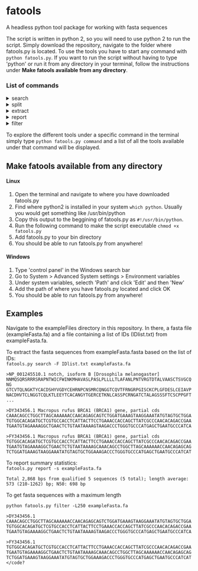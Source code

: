 # fatools
A headless python tool package for working with fasta sequences

The script is written in python 2, so you will need to use python 2 to run the script.
Simply download the repository, navigate to the folder where fatools.py is located. To use the tools you have to start any command with 
`python fatools.py`. If you want to run the script without having to type 'python' or run it from any directory in your terminal, follow the instructions under **Make fatools available from any directory**.

### List of commands
<details>
  <summary> search </summary>
  
  **-s  string:** search for entries containing "string" in the sequence </br>
  
  **-d  string:** search for entries containing "string" in the defline: Default is for exact match, use "/string" for flexibility </br>     
  
  **-F  file:** search for sequences for a list of IDs in the file.
      Can use -D to specify delimiter, default is space or '|' or end of line. </br>
      use -i to specify the field number, default is 1. </br>
      
  **-1**  find single match for -d and -s </br>
  
  **-v**  use with -s, -d or -f to negate the search
  
  ---
</details>

<details>
  <summary> split </summary> 
  
 **-G N** split the sequences as non-gap framments, N is the number of consecutive Ns, default 1
 Use -G with -t to  print gap positions only, default 0 </br>
 
**-n N** divide into chunks containing N# of sequences </br>

**-N N** divide sequences into N chunks </br>

**-M N** divide sequences into chunks ~N MB (million bp) in size </br>

**-o file:** output file\n

---
</details>

<details>
  <summary> extract </summary>
  
**-I N** extract sequence from N bp to the end (1-based), works with a single fasta entry. </br>

**-E N** extract sequence up to to N bp (1-based), works with a single fasta entry
   use '-I N -E M' to extract sequence from 'N to N+M' bp (inclusive) </br>
   
 **-F N** extract the first N fasta entries </br>
 
 **-B N** extract from the Nth entry to the last entry
     use '-B N -F M' to extract sequences from N to N+M (inclusive) </br> 
     
 ---
</details>

<details>
  <summary> report </summary>
  
  **-f** print fasta as in the original </br>
  
  **-F** print fasta with sequence in one line </br>
  
  **-n** print sequence without define </br>
  
  **-d** print short defline before the first space </br>
  
  **-D** print the original defline </br>
  
  **-c** count the number of fasta entries </br>
  
  **-l** print short defline\tlength </br>
  
  **-L** print original defline\tlength </br>
  
  **-s** report sequence summary statistics including N50 </br>
  
  **-S** report sequence summary statistics plus detailed gap info </br>
  
  **-v** take revevrse compliment </br>
  
  **-t** turn all non-ACGT letters to N </br>
  
  **-m** remove all non-ACGT letters
  
  ---
</details>

<details>
  <summary> filter </summary>
  
 **-g N** ignore sequences with N or more Ns (print to STDERR) </br>
 
**-r 1/2 1:** remove redundant entry based on ID, 2: keep redudant entries by adding 
 a a number to the identical IDs) </br>
 
**-R 1/N** identify and remove identical entries (redudant entries in STDERR and NR entries on STDOUT) 
 by sequences based on 1: complete sequence; N: only the first and last N bases </br>
 
**-l N** sequence minimal length </br>

**-L N** sequence maximal length </br>

---
</details>

To explore the different tools under a specific command in the terminal simply type
`python fatools.py command` and a list of all the tools available under that command will be displayed.

Make fatools available from any directory
------
#### Linux
1. Open the terminal and navigate to where you have downloaded fatools.py
2. Find where python2 is installed in your system `which python`. Usually you would get something like /usr/bin/python
3. Copy this output to the beggining of fatools.py as `#!/usr/bin/python`.
4. Run the following command to make the script executable `chmod +x fatools.py`
5. Add fatools.py to your bin directory
6. You should be able to run fatools.py from anywhere!

#### Windows
1. Type 'control panel' in the Windows search bar
2. Go to System > Advanced System settings > Environment variables
3. Under system variables, selecth 'Path' and click 'Edit' and then 'New'
4. Add the path of where you have fatools.py located and click OK
5. You should be able to run fatools.py from anywhere!


Examples
------
Navigate to the exampleFiles directory in this repository. In there, a fasta file (exampleFasta.fa) and a file containing a list of IDs (IDlist.txt) from exampleFasta.fa.

To extract the fasta sequences from exampleFasta.fasta based on the list of IDs:</br>
`fatools.py search -F IDlist.txt exampleFasta.fa` </br>

<code>>NP_001245510.1 notch, isoform B [Drosophila melanogaster]
NNMQSQRSRRRSRAPNTWICFWINKMHAVASLPASLPLLLLTLAFANLPNTVRGTDTALVAASCTSVGCQNG
GTCVTQLNGKTYCACDSHYVGDYCEHRNPCNSMRCQNGGTCQVTFRNGRPGISCKCPLGFDESLCEIAVP
NACDHVTCLNGGTCQLKTLEEYTCACANGYTGERCETKNLCASSPCRNGATCTALAGSSSFTCSCPPGFT... </code>

<code>>DY343456.1 Macropus rufus BRCA1 (BRCA1) gene, partial cds
CAAACAGCCTGGCTTAGCAAAAAACCAACAGAGCAGTCTGGATGAAAGTAAGGAAATATGTAGTGCTGGA
TGTGGCACAGATGCTCGTGCCACCTCATTACTTCCTGAAACCACCAGCTTATCGCCCAACACAGACCGAA
TGAATGTAGAAAAGGCTGAACTCTGTAATAAAAGTAAGACCCTGGGTGCCCATGAGCTGAATGCCCATCA </code>

<code>>FY343456.1 Macropus rufus BRCA1 (BRCA1) gene, partial cds
TGTGGCACAGATGCTCGTGCCACCTCATTACTTCCTGAAACCACCAGCTTATCGCCCAACACAGACCGAA
TGAATGTAGAAAAGGCTGAACTCTGTAATAAAAGCAAACAGCCTGGCTTAGCAAAAAACCAACAGAGCAG
TCTGGATGAAAGTAAGGAAATATGTAGTGCTGGAAAGACCCTGGGTGCCCATGAGCTGAATGCCCATCAT </code>

To report summary statistics:</br>
`fatools.py report -s exampleFasta.fa`</br>

`Total 2,868 bps from qualified 5 sequences (5 total); length average: 573 (210-1262) bp; N50: 698 bp`

To get fasta sequences with a maximum length

`python fatools.py filter -L250 exampleFasta.fa` </br>

<code>>DY343456.1
CAAACAGCCTGGCTTAGCAAAAAACCAACAGAGCAGTCTGGATGAAAGTAAGGAAATATGTAGTGCTGGA
TGTGGCACAGATGCTCGTGCCACCTCATTACTTCCTGAAACCACCAGCTTATCGCCCAACACAGACCGAA
TGAATGTAGAAAAGGCTGAACTCTGTAATAAAAGTAAGACCCTGGGTGCCCATGAGCTGAATGCCCATCA </code>

<code>>FY343456.1
TGTGGCACAGATGCTCGTGCCACCTCATTACTTCCTGAAACCACCAGCTTATCGCCCAACACAGACCGAA
TGAATGTAGAAAAGGCTGAACTCTGTAATAAAAGCAAACAGCCTGGCTTAGCAAAAAACCAACAGAGCAG
TCTGGATGAAAGTAAGGAAATATGTAGTGCTGGAAAGACCCTGGGTGCCCATGAGCTGAATGCCCATCAT </code?



